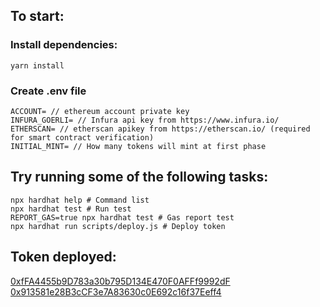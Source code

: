 ## To start:
### Install dependencies:
```shell
yarn install
```
### Create .env file
```
ACCOUNT= // ethereum account private key
INFURA_GOERLI= // Infura api key from https://www.infura.io/
ETHERSCAN= // etherscan apikey from https://etherscan.io/ (required for smart contract verification)
INITIAL_MINT= // How many tokens will mint at first phase
```
## Try running some of the following tasks:

```shell
npx hardhat help # Command list
npx hardhat test # Run test
REPORT_GAS=true npx hardhat test # Gas report test
npx hardhat run scripts/deploy.js # Deploy token
```
## Token deployed:
[0xfFA4455b9D783a30b795D134E470F0AFFf9992dF](https://goerli.etherscan.io/address/0xfFA4455b9D783a30b795D134E470F0AFFf9992dF#code)
[0x913581e28B3cCF3e7A83630c0E692c16f37Eeff4](https://mumbai.polygonscan.com/address/0x913581e28B3cCF3e7A83630c0E692c16f37Eeff4#code)
